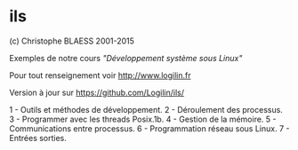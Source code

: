 ils
===
(c) Christophe BLAESS 2001-2015

Exemples de notre cours _"Développement système sous Linux"_

Pour tout renseignement voir http://www.logilin.fr

Version à jour sur https://github.com/Logilin/ils/

1 - Outils et méthodes de développement.
2 - Déroulement des processus.
3 - Programmer avec les threads Posix.1b.
4 - Gestion de la mémoire.
5 - Communications entre processus.
6 - Programmation réseau sous Linux.
7 - Entrées sorties.

